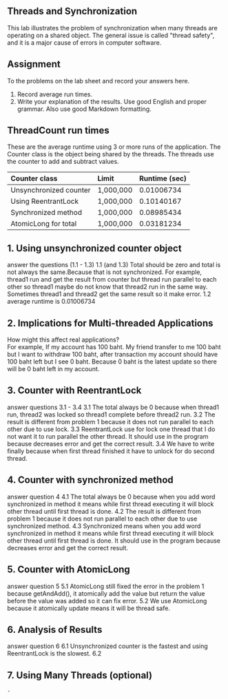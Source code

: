 ## Threads and Synchronization

This lab illustrates the problem of synchronization when many threads are operating on a shared object.  The general issue is called "thread safety", and it is a major cause of errors in computer software.

## Assignment

To the problems on the lab sheet and record your answers here.

1. Record average run times.
2. Write your explanation of the results.  Use good English and proper grammar.  Also use good Markdown formatting.

## ThreadCount run times

These are the average runtime using 3 or more runs of the application.
The Counter class is the object being shared by the threads.
The threads use the counter to add and subtract values.

| Counter class           | Limit              | Runtime (sec)   |
|:------------------------|:-------------------|-----------------|
| Unsynchronized counter  |      1,000,000     |    0.01006734   |
| Using ReentrantLock     |      1,000,000     |    0.10140167   |
| Synchronized method     |      1,000,000     |    0.08985434   |
| AtomicLong for total    |      1,000,000     |    0.03181234   |

## 1. Using unsynchronized counter object

answer the questions (1.1 - 1.3)
	1.1 (and 1.3) Total should be zero and total is not always the same.Because that is 	not synchronized. For example, thread1 run and get the result from counter but  thread run parallel to each other so thread1 maybe do not know that thread2 run in the same way. Sometimes thread1 and thread2 get the same result so it make error.
	1.2 average runtime is 0.01006734
	 

## 2. Implications for Multi-threaded Applications

How might this affect real applications?  
	For example, If my account has 100 baht. My friend transfer to me 100 baht but I want to withdraw 100 baht, after transaction my account should have 100 baht left but I see 0 baht. Because 0 baht is the latest update so there will be 0 baht left in my account. 

## 3. Counter with ReentrantLock

answer questions 3.1 - 3.4
	3.1 The total always be 0 because when thread1 run, thread2 was locked so thread1 complete before thread2 run.
	3.2 The result is different from problem 1 because it does not run parallel to each other due to use lock.
	3.3 ReentrantLock use for lock one thread that I do not want it to run parallel the other thread. It should use in the program because decreases error and get the correct result.
	3.4 We have to write finally because when first thread finished it have to unlock for do second thread. 
## 4. Counter with synchronized method

answer question 4
	4.1 The total always be 0 because when you add word synchronized in method it means while first thread executing it will block other thread until first thread is done.
	4.2 The result is different from problem 1 because it does not run parallel to each other due to use synchronized method.
	4.3 Synchronized means when you add word synchronized in method it means while first thread executing it will block other thread until first thread is done. It should use in the program because decreases error and get the correct result.

## 5. Counter with AtomicLong

answer question 5
	5.1 AtomicLong still fixed the error in the problem 1 because getAndAdd(), it atomically add the value but return the value before the value was added so it can fix error.
	5.2 We use AtomicLong because it atomically update means it will be thread safe. 
## 6. Analysis of Results

answer question 6
	6.1 Unsynchronized counter is the fastest and using ReentrantLock is the slowest.
	6.2

## 7. Using Many Threads (optional)
	-

